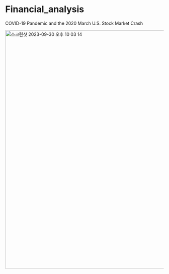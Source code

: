 # Financial_analysis
COVID-19 Pandemic and the 2020 March U.S. Stock Market Crash

<img width="756" alt="스크린샷 2023-09-30 오후 10 03 14" src="https://github.com/SungaHwang/Financial_analysis/assets/74399508/0a94c716-ab3e-4aa5-9f1a-03e741eb4cc8">
